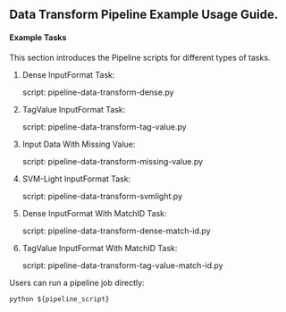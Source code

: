 ## Data Transform Pipeline Example Usage Guide.

#### Example Tasks

This section introduces the Pipeline scripts for different types of tasks.

1. Dense InputFormat Task:

    script: pipeline-data-transform-dense.py

2. TagValue InputFormat Task:

    script: pipeline-data-transform-tag-value.py

3. Input Data With Missing Value:

    script: pipeline-data-transform-missing-value.py
    
4. SVM-Light InputFormat Task:  
    
    script: pipeline-data-transform-svmlight.py  
    
5. Dense InputFormat With MatchID Task:  

    script: pipeline-data-transform-dense-match-id.py  
    
6. TagValue InputFormat With MatchID Task:  

    script: pipeline-data-transform-tag-value-match-id.py  

Users can run a pipeline job directly:

    python ${pipeline_script}
